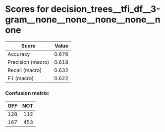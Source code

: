 # Scores for decision_trees__tfi_df__3-gram__none__none__none__none__none
|      Score      |Value|
|-----------------|----:|
|Accuracy         |0.676|
|Precision (macro)|0.618|
|Recall (macro)   |0.632|
|F1 (macro)       |0.622|

### Confusion matrix:
|OFF|NOT|
|--:|--:|
|128|112|
|167|453|
